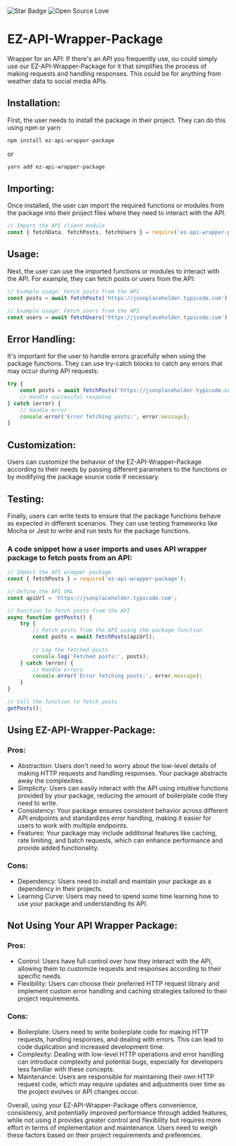 ![Star Badge](https://img.shields.io/static/v1?label=%F0%9F%8C%9F&message=If%20Useful&style=style=flat&color=BC4E99)
![Open Source Love](https://badges.frapsoft.com/os/v1/open-source.svg?v=103)

# EZ-API-Wrapper-Package
Wrapper for an API: If there's an API you frequently use, ou could simply use our EZ-API-Wrapper-Package for it that simplifies the process of making requests and handling responses. This could be for anything from weather data to social media APIs.

## Installation:
First, the user needs to install the package in their project. They can do this using npm or yarn:

```bash
npm install ez-api-wrapper-package
```
or

```bash
yarn add ez-api-wrapper-package
```
## Importing:
Once installed, the user can import the required functions or modules from the package into their project files where they need to interact with the API.


```javascript
// Import the API client module
const { fetchData, fetchPosts, fetchUsers } = require('ez-api-wrapper-package');
```

## Usage:
Next, the user can use the imported functions or modules to interact with the API. For example, they can fetch posts or users from the API:


```javascript
// Example usage: Fetch posts from the API
const posts = await fetchPosts('https://jsonplaceholder.typicode.com');

// Example usage: Fetch users from the API
const users = await fetchUsers('https://jsonplaceholder.typicode.com');
```
## Error Handling:
It's important for the user to handle errors gracefully when using the package functions. They can use try-catch blocks to catch any errors that may occur during API requests:

```javascript
try {
    const posts = await fetchPosts('https://jsonplaceholder.typicode.com');
    // Handle successful response
} catch (error) {
    // Handle error
    console.error('Error fetching posts:', error.message);
}
```
## Customization:
Users can customize the behavior of the EZ-API-Wrapper-Package according to their needs by passing different parameters to the functions or by modifying the package source code if necessary.

## Testing:
Finally, users can write tests to ensure that the package functions behave as expected in different scenarios. They can use testing frameworks like Mocha or Jest to write and run tests for the package functions.

### A code snippet how a user imports and uses API wrapper package to fetch posts from an API: ##

```javascript
// Import the API wrapper package
const { fetchPosts } = require('ez-api-wrapper-package');

// Define the API URL
const apiUrl = 'https://jsonplaceholder.typicode.com';

// Function to fetch posts from the API
async function getPosts() {
    try {
        // Fetch posts from the API using the package function
        const posts = await fetchPosts(apiUrl);
        
        // Log the fetched posts
        console.log('Fetched posts:', posts);
    } catch (error) {
        // Handle errors
        console.error('Error fetching posts:', error.message);
    }
}

// Call the function to fetch posts
getPosts();

```

## Using EZ-API-Wrapper-Package:

### Pros:

- Abstraction: Users don't need to worry about the low-level details of making HTTP requests and handling responses. Your package abstracts away the complexities.
- Simplicity: Users can easily interact with the API using intuitive functions provided by your package, reducing the amount of boilerplate code they need to write.
- Consistency: Your package ensures consistent behavior across different API endpoints and standardizes error handling, making it easier for users to work with multiple endpoints.
- Features: Your package may include additional features like caching, rate limiting, and batch requests, which can enhance performance and provide added functionality.

### Cons:

- Dependency: Users need to install and maintain your package as a dependency in their projects.
- Learning Curve: Users may need to spend some time learning how to use your package and understanding its API.

## Not Using Your API Wrapper Package:

### Pros:

- Control: Users have full control over how they interact with the API, allowing them to customize requests and responses according to their specific needs.
- Flexibility: Users can choose their preferred HTTP request library and implement custom error handling and caching strategies tailored to their project requirements.

### Cons:

- Boilerplate: Users need to write boilerplate code for making HTTP requests, handling responses, and dealing with errors. This can lead to code duplication and increased development time.
- Complexity: Dealing with low-level HTTP operations and error handling can introduce complexity and potential bugs, especially for developers less familiar with these concepts.
- Maintenance: Users are responsible for maintaining their own HTTP request code, which may require updates and adjustments over time as the project evolves or API changes occur.

Overall, using your EZ-API-Wrapper-Package offers convenience, consistency, and potentially improved performance through added features, while not using it provides greater control and flexibility but requires more effort in terms of implementation and maintenance. Users need to weigh these factors based on their project requirements and preferences.

